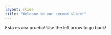 ```yaml
---
layout: slide
title: "Welcome to our second slide!"
---
```

Esta es una prueba!
Use the left arrow to go back!
